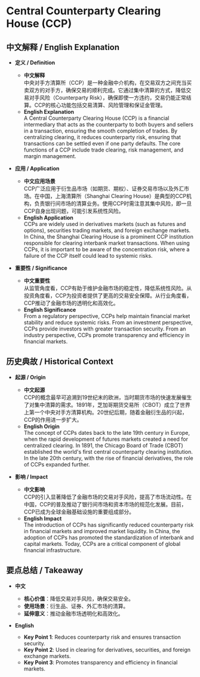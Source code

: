 # Central Counterparty Clearing House (CCP)

## 中文解释 / English Explanation

* **定义 / Definition**  
  - **中文解释**  
    中央对手方清算所（CCP）是一种金融中介机构，在交易双方之间充当买卖双方的对手方，确保交易的顺利完成。它通过集中清算的方式，降低交易对手风险（Counterparty Risk），确保即使一方违约，交易仍能正常结算。CCP的核心功能包括交易清算、风险管理和保证金管理。  
  - **English Explanation**  
    A Central Counterparty Clearing House (CCP) is a financial intermediary that acts as the counterparty to both buyers and sellers in a transaction, ensuring the smooth completion of trades. By centralizing clearing, it reduces counterparty risk, ensuring that transactions can be settled even if one party defaults. The core functions of a CCP include trade clearing, risk management, and margin management.

* **应用 / Application**  
  - **中文应用场景**  
    CCP广泛应用于衍生品市场（如期货、期权）、证券交易市场以及外汇市场。在中国，上海清算所（Shanghai Clearing House）是典型的CCP机构，负责银行间市场的清算业务。使用CCP时需注意其集中风险，即一旦CCP自身出现问题，可能引发系统性风险。  
  - **English Application**  
    CCPs are widely used in derivatives markets (such as futures and options), securities trading markets, and foreign exchange markets. In China, the Shanghai Clearing House is a prominent CCP institution responsible for clearing interbank market transactions. When using CCPs, it is important to be aware of the concentration risk, where a failure of the CCP itself could lead to systemic risks.

* **重要性 / Significance**  
  - **中文重要性**  
    从监管角度看，CCP有助于维护金融市场的稳定性，降低系统性风险。从投资角度看，CCP为投资者提供了更高的交易安全保障。从行业角度看，CCP推动了金融市场的透明化和高效化。  
  - **English Significance**  
    From a regulatory perspective, CCPs help maintain financial market stability and reduce systemic risks. From an investment perspective, CCPs provide investors with greater transaction security. From an industry perspective, CCPs promote transparency and efficiency in financial markets.

## 历史典故 / Historical Context

* **起源 / Origin**  
  - **中文起源**  
    CCP的概念最早可追溯到19世纪末的欧洲，当时期货市场的快速发展催生了对集中清算的需求。1891年，芝加哥期货交易所（CBOT）成立了世界上第一个中央对手方清算机构。20世纪后期，随着金融衍生品的兴起，CCP的作用进一步扩大。  
  - **English Origin**  
    The concept of CCPs dates back to the late 19th century in Europe, when the rapid development of futures markets created a need for centralized clearing. In 1891, the Chicago Board of Trade (CBOT) established the world's first central counterparty clearing institution. In the late 20th century, with the rise of financial derivatives, the role of CCPs expanded further.

* **影响 / Impact**  
  - **中文影响**  
    CCP的引入显著降低了金融市场的交易对手风险，提高了市场流动性。在中国，CCP的普及推动了银行间市场和资本市场的规范化发展。目前，CCP已成为全球金融基础设施的重要组成部分。  
  - **English Impact**  
    The introduction of CCPs has significantly reduced counterparty risk in financial markets and improved market liquidity. In China, the adoption of CCPs has promoted the standardization of interbank and capital markets. Today, CCPs are a critical component of global financial infrastructure.

## 要点总结 / Takeaway

* **中文**  
  - **核心价值**：降低交易对手风险，确保交易安全。  
  - **使用场景**：衍生品、证券、外汇市场的清算。  
  - **延伸意义**：推动金融市场透明化和高效化。  

* **English**  
  - **Key Point 1**: Reduces counterparty risk and ensures transaction security.  
  - **Key Point 2**: Used in clearing for derivatives, securities, and foreign exchange markets.  
  - **Key Point 3**: Promotes transparency and efficiency in financial markets.